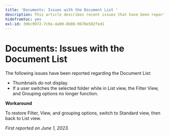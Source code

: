 ```yaml
---
title: 'Documents: Issues with the Document List '
description: This article describes recent issues that have been reported regarding the Document List.
hidefromtoc: yes
exl-id: 39bc9972-7c9a-4a00-8b00-9670e502fed1
---
```

# Documents: Issues with the Document List 

<!--This article is on the WF and WFP TOCs. Valid issue, won't fix (Won't fix tab).-->

The following issues have been reported regarding the Document List:

* Thumbnails do not display.
* If a user switches the selected folder while in List view, the Filter View, and Grouping options no longer function.

**Workaround**

To restore Filter, View, and grouping options, switch to Standard view, then back to List view.

_First reported on June 1, 2023._
